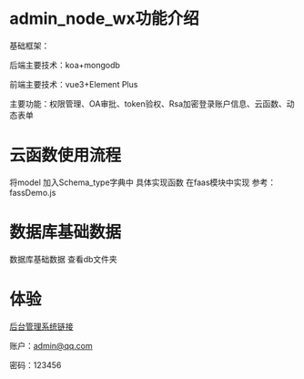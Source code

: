 # admin_node_wx功能介绍

基础框架：

后端主要技术：koa+mongodb

前端主要技术：vue3+Element Plus

主要功能：权限管理、OA审批、token验权、Rsa加密登录账户信息、云函数、动态表单

# 云函数使用流程

将model 加入Schema_type字典中
具体实现函数 在faas模块中实现
参考：fassDemo.js

# 数据库基础数据
数据库基础数据 查看db文件夹

# 体验
[后台管理系统链接](https://s1.z100.vip:8555/vue/welcome)

账户：admin@qq.com

密码：123456
